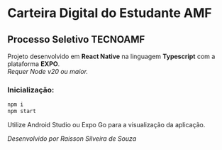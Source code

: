 # Carteira Digital do Estudante AMF
## Processo Seletivo TECNOAMF

Projeto desenvolvido em **React Native** na linguagem **Typescript** com a plataforma **EXPO**.  
*Requer Node v20 ou maior.*

### Inicialização:
```cmd
npm i
npm start
```

Utilize Android Studio ou Expo Go para a visualização da aplicação.

*Desenvolvido por Raisson Silveira de Souza*